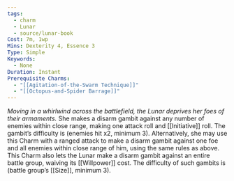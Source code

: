 ```yaml
---
tags:
  - charm
  - Lunar
  - source/lunar-book
Cost: 7m, 1wp
Mins: Dexterity 4, Essence 3
Type: Simple
Keywords:
  - None
Duration: Instant
Prerequisite Charms:
  - "[[Agitation-of-the-Swarm Technique]]"
  - "[[Octopus-and-Spider Barrage]]"
---
```

*Moving in a whirlwind across the battlefield, the Lunar deprives her foes of their armaments.*
She makes a disarm gambit against any number of enemies within close range, making one attack roll and [[Initiative]] roll. The gambit’s difficulty is (enemies hit x2, minimum 3). Alternatively, she may use this Charm with a ranged attack to make a disarm gambit against one foe and all enemies within close range of him, using the same rules as above. This Charm also lets the Lunar make a disarm gambit against an entire battle group, waiving its [[Willpower]] cost. The difficulty of such gambits is (battle group’s [[Size]], minimum 3).
